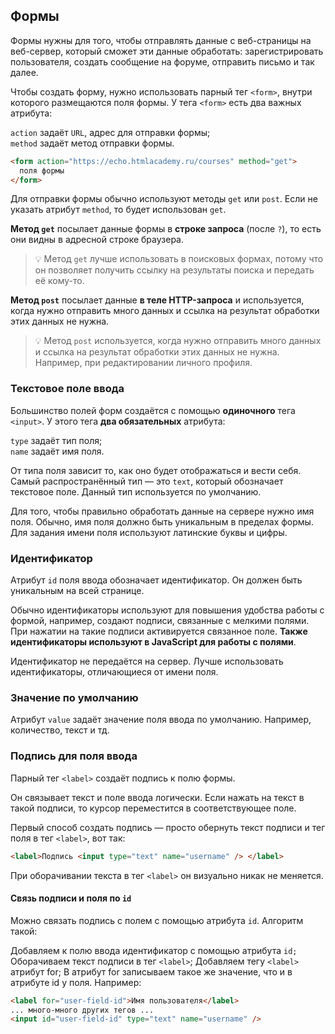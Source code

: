 ## Формы

Формы нужны для того, чтобы отправлять данные с веб-страницы на веб-сервер, который сможет эти данные обработать: зарегистрировать пользователя, создать сообщение на форуме, отправить письмо и так далее.

Чтобы создать форму, нужно использовать парный тег `<form>`, внутри которого размещаются поля формы. У тега `<form>` есть два важных атрибута:

`action` задаёт `URL`, адрес для отправки формы;  
`method` задаёт метод отправки формы.

```html
<form action="https://echo.htmlacademy.ru/courses" method="get">
  поля формы
</form>
```

Для отправки формы обычно используют методы `get` или `post`. Если не указать атрибут `method`, то будет использован `get`.

**Метод `get`** посылает данные формы в **строке запроса** (после `?`), то есть они видны в адресной строке браузера.

> 💡 Метод `get` лучше использовать в поисковых формах, потому что он позволяет получить ссылку на результаты поиска и передать её кому-то.

**Метод `post`** посылает данные **в теле HTTP-запроса** и используется, когда нужно отправить много данных и ссылка на результат обработки этих данных не нужна.

> 💡 Метод `post` используется, когда нужно отправить много данных и ссылка на результат обработки этих данных не нужна. Например, при редактировании личного профиля.

### Текстовое поле ввода

Большинство полей форм создаётся с помощью **одиночного** тега `<input>`. У этого тега **два обязательных** атрибута:

`type` задаёт тип поля;  
`name` задаёт имя поля.

От типа поля зависит то, как оно будет отображаться и вести себя. Самый распространённый тип — это `text`, который обозначает текстовое поле. Данный тип используется по умолчанию.

Для того, чтобы правильно обработать данные на сервере нужно имя поля. Обычно, имя поля должно быть уникальным в пределах формы. Для задания имени поля используют латинские буквы и цифры.

### Идентификатор

Атрибут `id` поля ввода обозначает идентификатор. Он должен быть уникальным на всей странице.

Обычно идентификаторы используют для повышения удобства работы с формой, например, создают подписи, связанные с мелкими полями. При нажатии на такие подписи активируется связанное поле. **Также идентификаторы используют в JavaScript для работы с полями**.

Идентификатор не передаётся на сервер. Лучше использовать идентификаторы, отличающиеся от имени поля.

### Значение по умолчанию

Атрибут `value` задаёт значение поля ввода по умолчанию. Например, количество, текст и тд.

### Подпись для поля ввода

Парный тег `<label>` создаёт подпись к полю формы.

Он связывает текст и поле ввода логически. Если нажать на текст в такой подписи, то курсор переместится в соответствующее поле.

Первый способ создать подпись — просто обернуть текст подписи и тег поля в тег `<label>`, вот так:

```html
<label>Подпись <input type="text" name="username" /> </label>
```

При оборачивании текста в тег `<label>` он визуально никак не меняется.

#### Связь подписи и поля по `id`

Можно связать подпись с полем с помощью атрибута `id`. Алгоритм такой:

Добавляем к полю ввода идентификатор с помощью атрибута `id;`
Оборачиваем текст подписи в тег `<label>`;
Добавляем тегу `<label>` атрибут for;
В атрибут for записываем такое же значение, что и в атрибуте id у поля.
Например:

```html
<label for="user-field-id">Имя пользователя</label>
... много-много других тегов ...
<input id="user-field-id" type="text" name="username" />
```

